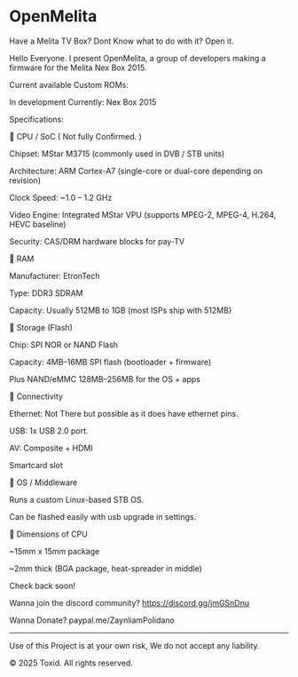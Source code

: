 # OpenMelita
Have a Melita TV Box? Dont Know what to do with it? Open it.

Hello Everyone. I present OpenMelita, a group of developers making a firmware for the Melita Nex Box 2015.

Current available Custom ROMs:

In development Currently:
Nex Box 2015

Specifications:

🔹 CPU / SoC ( Not fully Confirmed. )

Chipset: MStar M3715 (commonly used in DVB / STB units)

Architecture: ARM Cortex-A7 (single-core or dual-core depending on revision)

Clock Speed: ~1.0 – 1.2 GHz 

Video Engine: Integrated MStar VPU (supports MPEG-2, MPEG-4, H.264, HEVC baseline)

Security: CAS/DRM hardware blocks for pay-TV

🔹 RAM

Manufacturer: EtronTech

Type: DDR3 SDRAM

Capacity: Usually 512MB to 1GB (most ISPs ship with 512MB)

🔹 Storage (Flash)

Chip: SPI NOR or NAND Flash

Capacity: 4MB–16MB SPI flash (bootloader + firmware)

Plus NAND/eMMC 128MB–256MB for the OS + apps

🔹 Connectivity

Ethernet: Not There but possible as it does have ethernet pins.

USB: 1x USB 2.0 port.

AV: Composite + HDMI

Smartcard slot

🔹 OS / Middleware

Runs a custom Linux-based STB OS.

Can be flashed easily with usb upgrade in settings.

🔹 Dimensions of CPU

~15mm x 15mm package

~2mm thick (BGA package, heat-spreader in middle)

Check back soon!

Wanna join the discord community?
https://discord.gg/jmGSnDnu

Wanna Donate?
paypal.me/ZaynliamPolidano

____________________________________________

Use of this Project is at your own risk,
We do not accept any liability.

© 2025 Toxid. All rights reserved.

